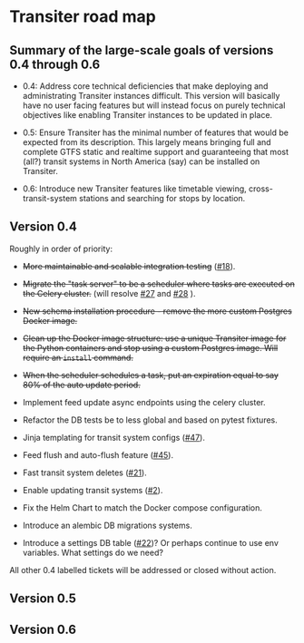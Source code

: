 
# Transiter road map

## Summary of the large-scale goals of versions 0.4 through 0.6

- 0.4: Address core technical deficiencies that make deploying
    and administrating Transiter instances difficult.
    This version will basically have no user facing features
    but will instead focus on purely technical objectives like enabling 
    Transiter instances
    to be updated in place.
    
- 0.5: Ensure Transiter has the minimal number of features
    that would be expected from its description. This largely means
    bringing full and complete GTFS static and realtime support and
    guaranteeing that most (all?) transit systems in North America (say) 
    can be installed on Transiter.

- 0.6: Introduce new Transiter features like timetable viewing,
    cross-transit-system stations and searching for stops by location.

## Version 0.4

Roughly in order of priority:

- ~~More maintainable and scalable integration testing~~
    ([#18](https://github.com/jamespfennell/transiter/issues/18)).


- ~~Migrate the "task server" to be a scheduler where tasks are
    executed on the Celery cluster.~~
    (will resolve
    [#27](https://github.com/jamespfennell/transiter/issues/27) and
    [#28](https://github.com/jamespfennell/transiter/issues/28)
    ).

- ~~New schema installation procedure - remove the more custom Postgres Docker image.~~

- ~~Clean up the Docker image structure: 
    use a unique Transiter image for the Python containers
    and stop using a custom Postgres image.
    Will require an `install` command.~~
    
- ~~When the scheduler schedules a task, put an expiration equal to say 80%
    of the auto update period.~~

- Implement feed update async endpoints using the celery cluster.

- Refactor the DB tests be to less global and based on pytest fixtures.

- Jinja templating for transit system configs
    ([#47](https://github.com/jamespfennell/transiter/issues/47)).

- Feed flush and auto-flush feature
    ([#45](https://github.com/jamespfennell/transiter/issues/45)).

- Fast transit system deletes
    ([#21](https://github.com/jamespfennell/transiter/issues/21)).

- Enable updating transit systems
    ([#2](https://github.com/jamespfennell/transiter/issues/2)).

- Fix the Helm Chart to match the Docker compose configuration.

- Introduce an alembic DB migrations systems.
    
- Introduce a settings DB table
    ([#22](https://github.com/jamespfennell/transiter/issues/22))?
    Or perhaps continue to use env variables. 
    What settings do we need?
   

All other 0.4 labelled tickets will be addressed or closed without action.

## Version 0.5

## Version 0.6